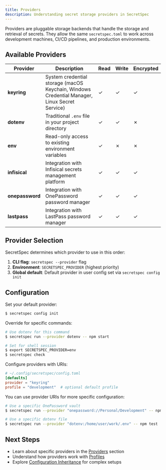 ```yaml
---
title: Providers
description: Understanding secret storage providers in SecretSpec
---
```


Providers are pluggable storage backends that handle the storage and retrieval of secrets. They allow the same `secretspec.toml` to work across development machines, CI/CD pipelines, and production environments.

## Available Providers

| Provider | Description | Read | Write | Encrypted |
|----------|-------------|------|-------|-----------|
| **keyring** | System credential storage (macOS Keychain, Windows Credential Manager, Linux Secret Service) | ✓ | ✓ | ✓ |
| **dotenv** | Traditional `.env` file in your project directory | ✓ | ✓ | ✗ |
| **env** | Read-only access to existing environment variables | ✓ | ✗ | ✗ |
| **infisical** | Integration with Infisical secrets management platform | ✓ | ✓ | ✓ |
| **onepassword** | Integration with OnePassword password manager | ✓ | ✓ | ✓ |
| **lastpass** | Integration with LastPass password manager | ✓ | ✓ | ✓ |

## Provider Selection

SecretSpec determines which provider to use in this order:

1. **CLI flag**: `secretspec --provider` flag
2. **Environment**: `SECRETSPEC_PROVIDER` (highest priority)
3. **Global default**: Default provider in user config set via `secretspec config init`

## Configuration

Set your default provider:

```bash
$ secretspec config init
```

Override for specific commands:

```bash
# Use dotenv for this command
$ secretspec run --provider dotenv -- npm start

# Set for shell session
$ export SECRETSPEC_PROVIDER=env
$ secretspec check
```

Configure providers with URIs:

```toml
# ~/.config/secretspec/config.toml
[defaults]
provider = "keyring"
profile = "development"  # optional default profile
```

You can use provider URIs for more specific configuration:

```bash
# Use a specific OnePassword vault
$ secretspec run --provider "onepassword://Personal/Development" -- npm start

# Use a specific dotenv file
$ secretspec run --provider "dotenv:/home/user/work/.env" -- npm test
```

## Next Steps

- Learn about specific providers in the [Providers](/providers/keyring/) section
- Understand how providers work with [Profiles](/concepts/profiles/)
- Explore [Configuration Inheritance](/concepts/inheritance/) for complex setups
